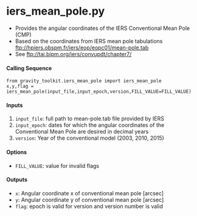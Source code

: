 iers_mean_pole.py
=================

 - Provides the angular coordinates of the IERS Conventional Mean Pole (CMP)
 - Based on the coordinates from IERS mean pole tabulations ftp://hpiers.obspm.fr/iers/eop/eopc01/mean-pole.tab
 - See ftp://tai.bipm.org/iers/convupdt/chapter7/

#### Calling Sequence
```
from gravity_toolkit.iers_mean_pole import iers_mean_pole
x,y,flag = iers_mean_pole(input_file,input_epoch,version,FILL_VALUE=FILL_VALUE)
```

#### Inputs
 1. `input_file`: full path to mean-pole.tab file provided by IERS
 2. `input_epoch`: dates for which the angular coordinates of the Conventional Mean Pole are desired in decimal years  
 3. `version`: Year of the conventional model (2003, 2010, 2015)

#### Options
 - `FILL_VALUE`: value for invalid flags

#### Outputs
 - `x`: Angular coordinate x of conventional mean pole [arcsec]
 - `y`: Angular coordinate y of conventional mean pole [arcsec]
 - `flag`: epoch is valid for version and version number is valid
